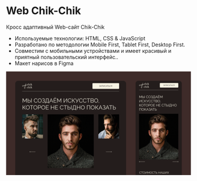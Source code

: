 # Web Chik-Chik
Кросс адаптивный Web-сайт Chik-Chik

- Используемые технологии: HTML, CSS & JavaScript
- Разработано по методологии Mobile First, Tablet First, Desktop First.
- Совместим с мобильными устройствами и имеет красивый и приятный пользовательский интерфейс..
- Макет нарисов в Figma

![Image alt](https://github.com/davgame/Web_Chik-Chik/blob/main/img/preview.png)
